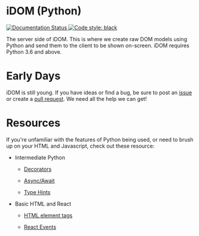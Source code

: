 # iDOM (Python)

<a href='https://idom.readthedocs.io/en/latest/?badge=latest'>
  <img src='https://readthedocs.org/projects/idom/badge/?version=latest' alt='Documentation Status' />
</a>
<a href="https://github.com/ambv/black">
  <img alt="Code style: black" src="https://img.shields.io/badge/code%20style-black-000000.svg">
</a>

The server side of iDOM. This is where we create raw DOM models using Python and send
them to the client to be shown on-screen. iDOM requires Python 3.6 and above.


# Early Days

iDOM is still young. If you have ideas or find a bug, be sure to post an
[issue](https://github.com/rmorshea/idom/issues)
or create a
[pull request](https://github.com/rmorshea/idom/pulls).
We need all the help we can get!


# Resources

If you're unfamiliar with the features of Python being used, or need to brush up on your HTML and Javascript, check out these resource:

* Intermediate Python

  * [Decorators](https://realpython.com/primer-on-python-decorators/)

  * [Async/Await](https://docs.python.org/3/library/asyncio-task.html)

  * [Type Hints](http://mypy-lang.org/)

* Basic HTML and React

  * [HTML element tags](https://developer.mozilla.org/en-US/docs/Web/HTML/Element)

  * [React Events](https://reactjs.org/docs/events.html)
